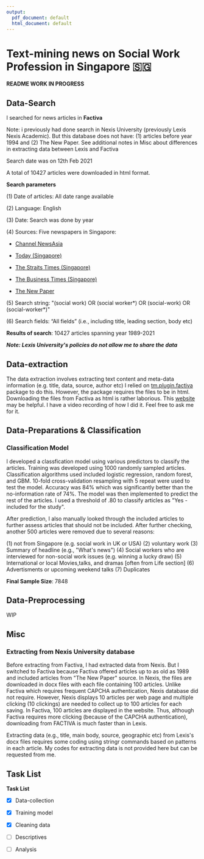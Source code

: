 ```yaml
---
output:
  pdf_document: default
  html_document: default
---
```

# Text-mining news on Social Work Profession in Singapore :singapore:

**README WORK IN PROGRESS**

## Data-Search
I searched for news articles in __Factiva__

Note: i previously had done search in Nexis University (previously Lexis Nexis Academic).
But this database does not have: (1) articles before year 1994 and (2) The New Paper. See additional notes in Misc
about differences in extracting data between Lexis and Factiva
 
Search date was on 12th Feb 2021 

A total of 10427 articles were downloaded in html format. 

**Search parameters**

 (1) Date of articles: All date range available 
 
 (2) Language: English
 
 (3) Date: Search was done by year 
 
 (4) Sources: Five newspapers in Singapore:
 
  * [Channel NewsAsia](https://www.channelnewsasia.com/news/singapore)
        
  * [Today (Singapore)](https://www.todayonline.com/)
        
  * [The Straits Times (Singapore)](https://www.straitstimes.com/global)
        
  * [The Business Times (Singapore)](https://www.businesstimes.com.sg/)
  
  * [The New Paper](https://www.tnp.sg/)
        
 (5) Search string: "(social work) OR (social worker\*) OR (social-work) OR (social-worker\*)"
 
 (6) Search fields: “All fields” (i.e., including title, leading section, body etc)
 
**Results of search**: 10427 articles spanning year 1989-2021

***Note: Lexis University's policies do not allow me to share the data***

## Data-extraction
The data extraction involves extracting text content and meta-data information (e.g. title, data, source, author etc)
I relied on [tm.plugin.factiva](https://cran.r-project.org/web/packages/tm.plugin.factiva/index.html) package to do this.
However, the package requires the files to be in html. Downloading the files from Factiva as html is rather laborious.
This [website](https://www.rdocumentation.org/packages/tm.plugin.factiva/versions/1.8/topics/FactivaSource) may be helpful.
I have a video recording of how I did it. Feel free to ask me for it. 

## Data-Preparations & Classification

### Classification Model
I developed a classfication model using various predictors to classify the articles. Training  was 
developed using 1000 randomly sampled articles. Classification algorithms used included logistic regression,
random forest, and GBM. 10-fold cross-validation resampling with 5 repeat were used to test the model.
Accuracy was 84% which was significantly better than the no-information rate of 74%. 
The model was then implemented to predict the rest of the articles. I used a threshold of .80 to classify articles as "Yes - included for the study". 

After prediction, I also manually looked through the included articles to further assess articles that should not be included. 
After further checking, another 500 articles were removed due to several reasons: 
  
  (1) not from Singapore (e.g. social work in UK or USA)
  (2) voluntary work 
  (3) Summary of headline  (e.g., "What's news")
  (4) Social workers who are interviewed for non-social work issues (e.g. winning a lucky draw)
  (5) International or local Movies,talks, and dramas [often from Life section]
  (6) Advertisments or upcoming weekend talks 
  (7) Duplicates

__Final Sample Size__: 7848

## Data-Preprocessing
WIP

## Misc ##
### Extracting from Nexis University database
Before extracting from Factiva, I had extracted data from Nexis. But I switched to Factiva because
Factiva offered articles up to as old as 1989 and included articles from "The New Paper" source.
In Nexis, the files are downloaded in docx files with each file containing 100 articles. 
Unlike Factiva which requires frequent CAPCHA authentication, Nexis database did not require.
However, Nexis displays 10 articles per web page and multiple clicking (10 clickings) are needed 
to collect up to 100 articles for each saving. In Factiva, 100 articles are displayed in the website.
Thus, although Factiva requires more clicking (because of the CAPCHA authentication), downloading from FACTIVA 
is much faster than in Lexis. 

Extracting data (e.g., title, main body, source, geographic etc) from Lexis's docx files requires some coding using stringr commands based on patterns in each
article. My codes for extracting data is not provided here but can be requested from me.


## Task List ##
**Task List**

- [x] Data-collection
- [x] Training model
- [x] Cleaning data
- [ ] Descriptives
- [ ] Analysis 

